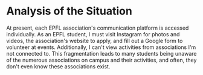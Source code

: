# Analysis of the Situation

At present, each EPFL association's communication platform is accessed individually. As an EPFL student, I must visit Instagram for photos and videos, the association's website to apply, and fill out a Google form to volunteer at events. Additionally, I can't view activities from associations I'm not connected to. This fragmentation leads to many students being unaware of the numerous associations on campus and their activities, and often, they don't even know these associations exist.
